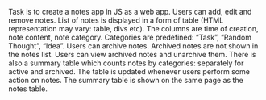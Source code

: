 Task is to create a notes app in JS as a web app. Users can add, edit and remove notes. 
List of notes is displayed in a form of table (HTML representation may vary: table, divs etc). The columns are time of creation, note content, note category. Categories are predefined: “Task”, “Random Thought”, “Idea”.
Users can archive notes. Archived notes are not shown in the notes list. Users can view archived notes and unarchive them.
There is also a summary table which counts notes by categories: separately for active and archived. The table is updated whenever users perform some action on notes. The summary table is shown on the same page as the notes table.